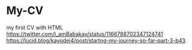 # My-CV
my first CV with HTML
https://twitter.com/I_amBabakay/status/1166788702347124741
https://lucid.blog/kayodej4/post/startng-my-journey-so-far-part-3-b43
